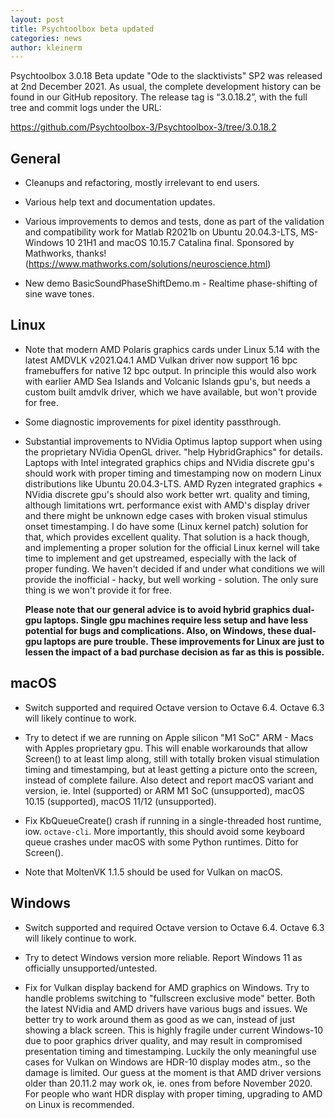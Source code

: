 ```yaml
---
layout: post
title: Psychtoolbox beta updated
categories: news
author: kleinerm
---
```


Psychtoolbox 3.0.18 Beta update "Ode to the slacktivists" SP2 was released at 2nd December 2021.
As usual, the complete development history can be found in our GitHub repository.
The release tag is “3.0.18.2”, with the full tree and commit logs under the URL:

<https://github.com/Psychtoolbox-3/Psychtoolbox-3/tree/3.0.18.2>


## General

- Cleanups and refactoring, mostly irrelevant to end users.

- Various help text and documentation updates.

- Various improvements to demos and tests, done as part of the validation and compatibility work
  for Matlab R2021b on Ubuntu 20.04.3-LTS, MS-Windows 10 21H1 and macOS 10.15.7 Catalina final.
  Sponsored by Mathworks, thanks! (https://www.mathworks.com/solutions/neuroscience.html)

- New demo BasicSoundPhaseShiftDemo.m - Realtime phase-shifting of sine wave tones.

## Linux

- Note that modern AMD Polaris graphics cards under Linux 5.14 with the latest AMDVLK v2021.Q4.1
  AMD Vulkan driver now support 16 bpc framebuffers for native 12 bpc output. In principle this
  would also work with earlier AMD Sea Islands and Volcanic Islands gpu's, but needs a custom built
  amdvlk driver, which we have available, but won't provide for free.

- Some diagnostic improvements for pixel identity passthrough.

- Substantial improvements to NVidia Optimus laptop support when using the proprietary NVidia
  OpenGL driver. "help HybridGraphics" for details. Laptops with Intel integrated graphics chips
  and NVidia discrete gpu's should work with proper timing and timestamping now on modern Linux
  distributions like Ubuntu 20.04.3-LTS. AMD Ryzen integrated graphics + NVidia discrete gpu's
  should also work better wrt. quality and timing, although limitations wrt. performance exist with
  AMD's display driver and there might be unknown edge cases with broken visual stimulus onset
  timestamping. I do have some (Linux kernel patch) solution for that, which provides excellent quality.
  That solution is a hack though, and implementing a proper solution for the official Linux kernel
  will take time to implement and get upstreamed, especially with the lack of proper funding. We
  haven't decided if and under what conditions we will provide the inofficial - hacky, but well working -
  solution. The only sure thing is we won't provide it for free.

  **Please note that our general advice is to avoid hybrid graphics dual-gpu laptops. Single gpu
     machines require less setup and have less potential for bugs and complications. Also, on
     Windows, these dual-gpu laptops are pure trouble. These improvements for Linux are just
     to lessen the impact of a bad purchase decision as far as this is possible.**

## macOS

- Switch supported and required Octave version to Octave 6.4. Octave 6.3 will likely continue to work.

- Try to detect if we are running on Apple silicon "M1 SoC" ARM - Macs with Apples proprietary
  gpu. This will enable workarounds that allow Screen() to at least limp along, still with totally
  broken visual stimulation timing and timestamping, but at least getting a picture onto the screen,
  instead of complete failure. Also detect and report macOS variant and version, ie. Intel (supported)
  or ARM M1 SoC (unsupported), macOS 10.15 (supported), macOS 11/12 (unsupported).

- Fix KbQueueCreate() crash if running in a single-threaded host runtime, iow. ``octave-cli``. More
  importantly, this should avoid some keyboard queue crashes under macOS with some Python runtimes.
  Ditto for Screen().

- Note that MoltenVK 1.1.5 should be used for Vulkan on macOS.
  
## Windows

- Switch supported and required Octave version to Octave 6.4. Octave 6.3 will likely continue to work.

- Try to detect Windows version more reliable. Report Windows 11 as officially unsupported/untested.

- Fix for Vulkan display backend for AMD graphics on Windows. Try to handle problems switching to
  "fullscreen exclusive mode" better. Both the latest NVidia and AMD drivers have various bugs and
  issues. We better try to work around them as good as we can, instead of just showing a black
  screen. This is highly fragile under current Windows-10 due to poor graphics driver quality, and
  may result in compromised presentation timing and timestamping. Luckily the only meaningful use
  cases for Vulkan on Windows are HDR-10 display modes atm., so the damage is limited. Our guess
  at the moment is that AMD driver versions older than 20.11.2 may work ok, ie. ones from before
  November 2020. For people who want HDR display with proper timing, upgrading to AMD on Linux is
  recommended.
